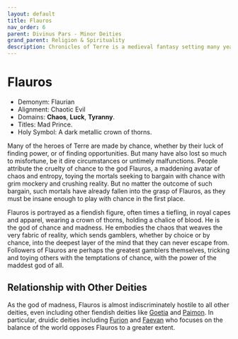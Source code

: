```yaml
---
layout: default
title: Flauros
nav_order: 6
parent: Divinus Pars - Minor Deities
grand_parent: Religion & Spirituality
description: Chronicles of Terre is a medieval fantasy setting many years in the writing.
---
```


# Flauros

- Demonym: Flaurian
- Alignment: Chaotic Evil
- Domains: **Chaos**, **Luck**, **Tyranny**.
- Titles: Mad Prince.
- Holy Symbol: A dark metallic crown of thorns.

Many of the heroes of Terre are made by chance, whether by their luck of finding power, or of finding opportunities. But many have also lost so much to misfortune, be it dire circumstances or untimely malfunctions. People attribute the cruelty of chance to the god Flauros, a maddening avatar of chaos and entropy, toying the mortals seeking to bargain with chance with grim mockery and crushing reality. But no matter the outcome of such bargain, such mortals have already fallen into the grasp of Flauros, as they must be insane enough to play with chance in the first place.

Flauros is portrayed as a fiendish figure, often times a tiefling, in royal capes and apparel, wearing a crown of thorns, holding a chalice of blood. He is the god of chance and madness. He embodies the chaos that weaves the very fabric of reality, which sends gamblers, whether by choice or by chance, into the deepest layer of the mind that they can never escape from. Followers of Flauros are perhaps the greatest gamblers themselves, tricking and toying others with the temptations of chance, with the power of the maddest god of all.

## Relationship with Other Deities

As the god of madness, Flauros is almost indiscriminately hostile to all other deities, even including other fiendish deities like [Goetia](../maioris/Goetia) and [Paimon](Paimon). In particular, druidic deities including [Furion](../maioris/Furion) and [Faevan](../patronus/Sylph&Faevan) who focuses on the balance of the world opposes Flauros to a greater extent.